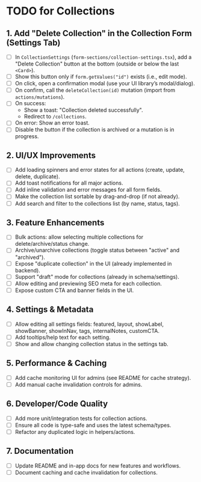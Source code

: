 # TODO for Collections

## 1. Add "Delete Collection" in the Collection Form (Settings Tab)

- [ ] In `CollectionSettings` (`form-sections/collection-settings.tsx`), add a "Delete Collection" button at the bottom (outside or below the last `<Card>`).
- [ ] Show this button only if `form.getValues("id")` exists (i.e., edit mode).
- [ ] On click, open a confirmation modal (use your UI library’s modal/dialog).
- [ ] On confirm, call the `deleteCollection(id)` mutation (import from `actions/mutations`).
- [ ] On success:
  - Show a toast: "Collection deleted successfully".
  - Redirect to `/collections`.
- [ ] On error: Show an error toast.
- [ ] Disable the button if the collection is archived or a mutation is in progress.

## 2. UI/UX Improvements

- [ ] Add loading spinners and error states for all actions (create, update, delete, duplicate).
- [ ] Add toast notifications for all major actions.
- [ ] Add inline validation and error messages for all form fields.
- [ ] Make the collection list sortable by drag-and-drop (if not already).
- [ ] Add search and filter to the collections list (by name, status, tags).

## 3. Feature Enhancements

- [ ] Bulk actions: allow selecting multiple collections for delete/archive/status change.
- [ ] Archive/unarchive collections (toggle status between "active" and "archived").
- [ ] Expose "duplicate collection" in the UI (already implemented in backend).
- [ ] Support "draft" mode for collections (already in schema/settings).
- [ ] Allow editing and previewing SEO meta for each collection.
- [ ] Expose custom CTA and banner fields in the UI.

## 4. Settings & Metadata

- [ ] Allow editing all settings fields: featured, layout, showLabel, showBanner, showInNav, tags, internalNotes, customCTA.
- [ ] Add tooltips/help text for each setting.
- [ ] Show and allow changing collection status in the settings tab.

## 5. Performance & Caching

- [ ] Add cache monitoring UI for admins (see README for cache strategy).
- [ ] Add manual cache invalidation controls for admins.

## 6. Developer/Code Quality

- [ ] Add more unit/integration tests for collection actions.
- [ ] Ensure all code is type-safe and uses the latest schema/types.
- [ ] Refactor any duplicated logic in helpers/actions.

## 7. Documentation

- [ ] Update README and in-app docs for new features and workflows.
- [ ] Document caching and cache invalidation for collections.
